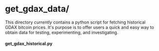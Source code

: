 # get_gdax_data/
This directory *currently* contains a python script for fetching historical GDAX bitcoin prices. It's purpose is to offer users a quick and easy way to obtain data for testing, experimenting, and investigating.


#### get_gdax_historical.py
